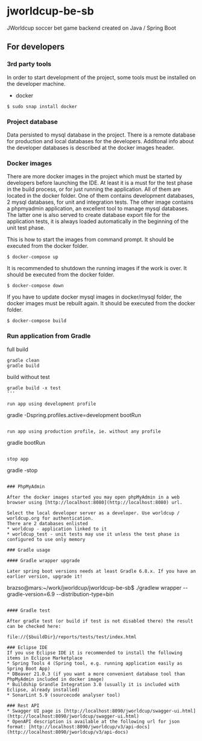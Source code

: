 # jworldcup-be-sb
JWorldcup soccer bet game backend created on Java / Spring Boot

## For developers

### 3rd party tools
In order to start development of the project, some tools must be installed on the developer machine.
* docker

```
$ sudo snap install docker
```

### Project database

Data persisted to mysql database in the project. There is a remote database for production and local databases for the developers. Additonal info about the developer databases is described at the docker images header.

### Docker images

There are more docker images in the project which must be started by developers before launching the IDE. At least it is a must for the test phase in the build process, or for just running the application. All of them are located in the docker folder. One of them contains development databases, 2 mysql databases, for unit and integration tests. The other image contains a phpmyadmin application, an excellent tool to manage mysql databases. The latter one is also served to create database export file for the application tests, it is always loaded automatically in the beginning of the unit test phase.

This is how to start the images from command prompt. It should be executed from the docker folder.

```
$ docker-compose up
```

It is recommended to shutdown the running images if the work is over. It should be executed from the docker folder.

```
$ docker-compose down
```

If you have to update docker mysql images in docker/mysql folder, the docker images must be rebuilt again. It should be executed from the docker folder.

```
$ docker-compose build
```
### Run application from Gradle

full build
```
gradle clean
gradle build
```
build without test
```
gradle build -x test
'''

run app using development profile
```
gradle -Dspring.profiles.active=development bootRun
```

run app using production profile, ie. without any profile
```
gradle bootRun
```

stop app
```
gradle -stop
```

### PhpMyAdmin

After the docker images started you may open phpMyAdmin in a web browser using [http://localhost:8080](http://localhost:8080) url.

Select the local developer server as a developer. Use worldcup / worldcup.org for authentication.
There are 2 databases enlisted
* worldcup - application linked to it
* worldcup_test - unit tests may use it unless the test phase is configured to use only memory

### Gradle usage

#### Gradle wrapper upgrade

Later spring boot versions needs at least Gradle 6.8.x. If you have an earlier version, upgrade it!

```
brazso@mars:~/work/jworldcup/jworldcup-be-sb$ ./gradlew wrapper --gradle-version=6.9 --distribution-type=bin
```

#### Gradle test

After gradle test (or build if test is not disabled there) the result can be checked here:

file://{$buildDir}/reports/tests/test/index.html

### Eclipse IDE
If you use Eclipse IDE it is recommended to install the following items in Eclipse Marketplace
* Spring Tools 4 (Spring tool, e.g. running application easily as Spring Boot App)
* DBeaver 21.0.3 (if you want a more convenient database tool than PhpMyAdmin included in docker image)
* Buildship Grandle Integration 3.0 (usually it is included with Eclipse, already installed)
* SonarLint 5.9 (sourcecode analyser tool)

### Rest API
* Swagger UI page is [http://localhost:8090/jworldcup/swagger-ui.html](http://localhost:8090/jworldcup/swagger-ui.html)
* OpenAPI description is available at the following url for json format: [http://localhost:8090/jworldcup/v3/api-docs](http://localhost:8090/jworldcup/v3/api-docs)
